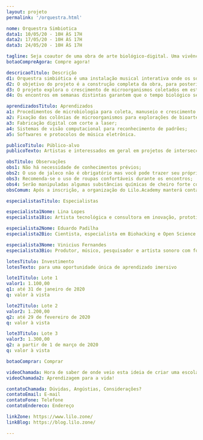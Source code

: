 ```yaml
---
layout: projeto
permalink: '/orquestra.html'

nome: Orquestra Simbiotica
data1: 10/05/20 - 10H ÀS 17H
data2: 17/05/20 - 10H ÀS 17H
data3: 24/05/20 - 10H ÀS 17H

tagline: Seja coautor de uma obra de arte biológico-digital. Uma vivência única que conecta arte, ciência e tecnologia.
botaoCompreAgora: Compre agora!

descricaoTitulo: Descrição
d1: Orquestra simbiótica é uma instalação musical interativa onde os sons são gerados por um sistema computacional conectado a microorganismos. Ao longo de três encontros, você será levado a vivenciar procedimentos de laboratório microbiológico e também a adentrar o universo da fabricação digital e da produção computacional de som.
d2: O objetivo do projeto é a construção completa da obra, para posterior exposição em uma Galeria de Arte Digital, onde todos os colaboradores entram como coautores. A ideia foi concebida durante os encontros do grupo de estudos Microbiologia para Artistas do BioLiloLab, o laboratório de biohacking do LILO.ZONE. 
d3: O projeto explora o crescimento de microorganismos coletados em estações de metrô de São Paulo, fixando-os em placas de Petri customizadas com fabricação digital e integradas a um sistema de computação que gera música. A estrutura da obra, que servirá de suporte para as placas, também será totalmente projetada e fabricada com corte a laser durante o processo. Cada microorganismo será responsável por um tipo de som e as placas de Petri poderão ser manuseadas pelo público na instalação para compor diferentes sinfonias.
d4: Os encontros em semanas distintas garantem que o tempo biológico seja contabilizado no processo, para que os microorganismos possam se desenvolver em lindas colônias.

aprendizadosTitulo: Aprendizados
a1: Procedimentos de microbiologia para coleta, manuseio e crescimento de microorganismos em laboratório;
a2: Fixação das colônias de microorganismos para explorações de bioarte;
a3: Fabricação digital com corte a laser;
a4: Sistemas de visão computacional para reconhecimento de padrões;
a5: Softwares e protocolos de música eletrônica.

publicoTitulo: Público-alvo
publicoTexto: Artistas e interessados em geral em projetos de intersecção entre arte, ciência e tecnologia.

obsTitulo: Observações
obs1: Não há necessidade de conhecimentos prévios;
obs2: O uso de jaleco não é obrigatório mas você pode trazer seu próprio jaleco se quiser;
obs3: Recomenda-se o uso de roupas confortáveis durante os encontros;
obs4: Serão manipuladas algumas substâncias químicas de cheiro forte como a resina Arazyn (estireno). Caso você tenha sensibilidade a alguma substância utilizada, é possível não participar nestas etapas do procedimento.
obsComum: Após a inscrição, a organização do Lilo.Academy manterá contato por e-mail, informando sobre outras instruções e novidades da pré-produção.

especialistasTitulo: Especialistas

especialista1Nome: Lina Lopes
especialista1Bio: Artista tecnológica e consultora em inovação, prototipagem e interatividade. Fundadora do LILO.ZONE e do BioLiloLab.

especialista2Nome: Eduardo Padilha
especialista2Bio: Cientista, especialista em Biohacking e Open Science. Trabalha com Genética Molecular e Reparo de DNA desde os 13 anos de idade.

especialista3Nome: Vinicius Fernandes
especialista3Bio: Produtor, músico, pesquisador e artista sonoro com foco em síntese e processamento sonoro de baixo custo e programação musical.

lotesTitulo: Investimento
lotesTexto: para uma oportunidade única de aprendizado imersivo

lote1Titulo: Lote 1
valor1: 1.100,00
q1: até 31 de janeiro de 2020
q: valor à vista

lote2Titulo: Lote 2
valor2: 1.200,00
q2: até 29 de fevereiro de 2020
q: valor à vista

lote3Titulo: Lote 3
valor3: 1.300,00
q2: a partir de 1 de março de 2020
q: valor à vista

botaoComprar: Comprar

videoChamada: Hora de saber de onde veio esta ideia de criar uma escola de tecnologia criativa
videoChamada2: Aprendizagem para a vida!

contatoChamada: Dúvidas, Angústias, Considerações?
contatoEmail: E-mail
contatoFone: Telefone
contatoEndereco: Endereço

linkZone: https://www.lilo.zone/
linkBlog: https://blog.lilo.zone/

---
```


